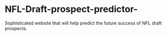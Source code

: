 # NFL-Draft-prospect-predictor-
Sophisticated website that will help predict the future success of NFL draft prospects. 

